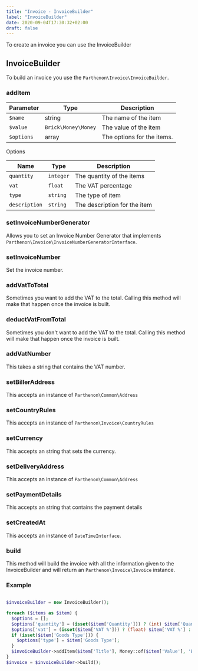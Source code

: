 ```yaml
---
title: "Invoice - InvoiceBuilder"
label: "InvoiceBuilder"
date: 2020-09-04T17:30:32+02:00
draft: false
---
```

To create an invoice you can use the InvoiceBuilder

## InvoiceBuilder

To build an invoice you use the `Parthenon\Invoice\InvoiceBuilder`.

### addItem

| Parameter | Type | Description |
| --- | --- | --- |
| `$name` | string | The name of the item |
| `$value` | `Brick\Money\Money` | The value of the item |
| `$options` | array | The options for the items. |

Options

| Name | Type | Description |
| --- | --- | --- |
| `quantity` | `integer` | The quantity of the items |
| `vat` | `float` | The VAT percentage |
| `type` | `string` | The type of item |
| `description` | `string` | The description for the item |

### setInvoiceNumberGenerator

Allows you to set an Invoice Number Generator that implements `Parthenon\Invoice\InvoiceNumberGeneratorInterface`.

### setInvoiceNumber

Set the invoice number.

### addVatToTotal

Sometimes you want to add the VAT to the total. Calling this method will make that happen once the invoice is built.

### deductVatFromTotal

Sometimes you don't want to add the VAT to the total. Calling this method will make that happen once the invoice is built.

### addVatNumber

This takes a string that contains the VAT number.

### setBillerAddress

This accepts an instance of `Parthenon\Common\Address`

### setCountryRules

This accepts an instance of `Parthenon\Invoice\CountryRules`

### setCurrency

This accepts an string that sets the currency.

### setDeliveryAddress

This accepts an instance of `Parthenon\Common\Address`

### setPaymentDetails

This accepts an string that contains the payment details

### setCreatedAt

This accepts an instance of `DateTimeInterface`.

### build

This method will build the invoice with all the information given to the InvoiceBuilder and will return an `Parthenon\Invoice\Invoice` instance.

### Example

```php

$invoiceBuilder = new InvoiceBuilder();

foreach ($items as $item) {
  $options = [];
  $options['quantity'] = (isset($item['Quantity'])) ? (int) $item['Quantity'] : 1;
  $options['vat'] = (isset($item['VAT %'])) ? (float) $item['VAT %'] : 0.0;
  if (isset($item['Goods Type'])) {
    $options['type'] = $item['Goods Type'];
  }
  $invoiceBuilder->addItem($item['Title'], Money::of($item['Value'], 'EUR'), $options);
}
$invoice = $invoiceBuilder->build();
```
